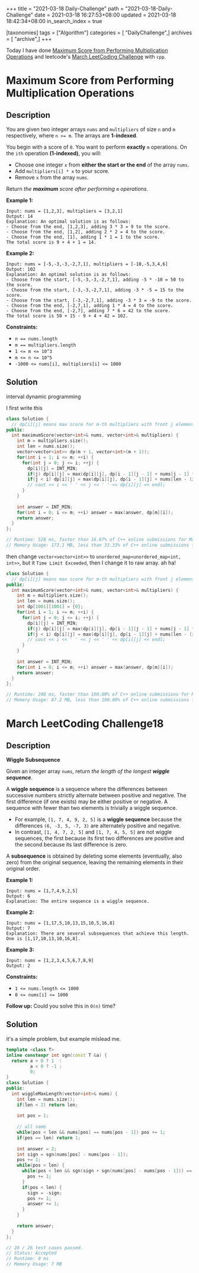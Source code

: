 +++
title = "2021-03-18 Daily-Challenge"
path = "2021-03-18-Daily-Challenge"
date = 2021-03-18 16:27:53+08:00
updated = 2021-03-18 18:42:34+08:00
in_search_index = true

[taxonomies]
tags = ["Algorithm"]
categories = [ "DailyChallenge",]
archives = [ "archive",]
+++

Today I have done [Maximum Score from Performing Multiplication Operations](https://leetcode.com/problems/maximum-score-from-performing-multiplication-operations/) and leetcode's [March LeetCoding Challenge](https://leetcode.com/explore/challenge/card/march-leetcoding-challenge-2021/590/week-3-march-15th-march-21st/3676/) with `cpp`.

<!-- more -->

# Maximum Score from Performing Multiplication Operations

## Description

You are given two integer arrays `nums` and `multipliers` of size `n` and `m` respectively, where `n >= m`. The arrays are **1-indexed**.

You begin with a score of `0`. You want to perform **exactly** `m` operations. On the `ith` operation **(1-indexed)**, you will:

- Choose one integer `x` from **either the start or the end** of the array `nums`.
- Add `multipliers[i] * x` to your score.
- Remove `x` from the array `nums`.

Return *the **maximum** score after performing* `m` *operations.*

 

**Example 1:**

```
Input: nums = [1,2,3], multipliers = [3,2,1]
Output: 14
Explanation: An optimal solution is as follows:
- Choose from the end, [1,2,3], adding 3 * 3 = 9 to the score.
- Choose from the end, [1,2], adding 2 * 2 = 4 to the score.
- Choose from the end, [1], adding 1 * 1 = 1 to the score.
The total score is 9 + 4 + 1 = 14.
```

**Example 2:**

```
Input: nums = [-5,-3,-3,-2,7,1], multipliers = [-10,-5,3,4,6]
Output: 102
Explanation: An optimal solution is as follows:
- Choose from the start, [-5,-3,-3,-2,7,1], adding -5 * -10 = 50 to the score.
- Choose from the start, [-3,-3,-2,7,1], adding -3 * -5 = 15 to the score.
- Choose from the start, [-3,-2,7,1], adding -3 * 3 = -9 to the score.
- Choose from the end, [-2,7,1], adding 1 * 4 = 4 to the score.
- Choose from the end, [-2,7], adding 7 * 6 = 42 to the score. 
The total score is 50 + 15 - 9 + 4 + 42 = 102.
```

 

**Constraints:**

- `n == nums.length`
- `m == multipliers.length`
- `1 <= m <= 10^3`
- `m <= n <= 10^5`
- `-1000 <= nums[i], multipliers[i] <= 1000`

## Solution

interval dynamic programming

I first write this

``` cpp
class Solution {
  // dp[i][j] means max score for m-th multipliers with front j elements
public:
  int maximumScore(vector<int>& nums, vector<int>& multipliers) {
    int m = multipliers.size();
    int len = nums.size();
    vector<vector<int>> dp(m + 1, vector<int>(m + 1));
    for(int i = 1; i <= m; ++i) {
      for(int j = 0; j <= i; ++j) {
        dp[i][j] = INT_MIN;
        if(j) dp[i][j] = max(dp[i][j], dp[i - 1][j - 1] + nums[j - 1] * multipliers[i - 1]);
        if(j < i) dp[i][j] = max(dp[i][j], dp[i - 1][j] + nums[len - (i - j)] * multipliers[i - 1]);
        // cout << i << ' ' << j << ' ' << dp[i][j] << endl;
      }
    }
    
    int answer = INT_MIN;
    for(int i = 0; i <= m; ++i) answer = max(answer, dp[m][i]);
    return answer;
  }
};

// Runtime: 528 ms, faster than 16.67% of C++ online submissions for Maximum Score from Performing Multiplication Operations.
// Memory Usage: 173.1 MB, less than 33.33% of C++ online submissions for Maximum Score from Performing Multiplication Operations.
```

then change `vector<vector<int>>` to `unordered_map<unordered_map<int, int>>`, but it `Time Limit Exceeded`, then I change it to raw array. ah ha!

``` cpp
class Solution {
  // dp[i][j] means max score for m-th multipliers with front j elements
public:
  int maximumScore(vector<int>& nums, vector<int>& multipliers) {
    int m = multipliers.size();
    int len = nums.size();
    int dp[1001][1001] = {0};
    for(int i = 1; i <= m; ++i) {
      for(int j = 0; j <= i; ++j) {
        dp[i][j] = INT_MIN;
        if(j) dp[i][j] = max(dp[i][j], dp[i - 1][j - 1] + nums[j - 1] * multipliers[i - 1]);
        if(j < i) dp[i][j] = max(dp[i][j], dp[i - 1][j] + nums[len - (i - j)] * multipliers[i - 1]);
        // cout << i << ' ' << j << ' ' << dp[i][j] << endl;
      }
    }
    
    int answer = INT_MIN;
    for(int i = 0; i <= m; ++i) answer = max(answer, dp[m][i]);
    return answer;
  }
};

// Runtime: 248 ms, faster than 100.00% of C++ online submissions for Maximum Score from Performing Multiplication Operations.
// Memory Usage: 87.2 MB, less than 100.00% of C++ online submissions for Maximum Score from Performing Multiplication Operations.
```

# March LeetCoding Challenge18

## Description

**Wiggle Subsequence**

Given an integer array `nums`, return *the length of the longest **wiggle sequence***.

A **wiggle sequence** is a sequence where the differences between successive numbers strictly alternate between positive and negative. The first difference (if one exists) may be either positive or negative. A sequence with fewer than two elements is trivially a wiggle sequence.

- For example, `[1, 7, 4, 9, 2, 5]` is a **wiggle sequence** because the differences `(6, -3, 5, -7, 3)` are alternately positive and negative.
- In contrast, `[1, 4, 7, 2, 5]` and `[1, 7, 4, 5, 5]` are not wiggle sequences, the first because its first two differences are positive and the second because its last difference is zero.

A **subsequence** is obtained by deleting some elements (eventually, also zero) from the original sequence, leaving the remaining elements in their original order.

 

**Example 1:**

```
Input: nums = [1,7,4,9,2,5]
Output: 6
Explanation: The entire sequence is a wiggle sequence.
```

**Example 2:**

```
Input: nums = [1,17,5,10,13,15,10,5,16,8]
Output: 7
Explanation: There are several subsequences that achieve this length. One is [1,17,10,13,10,16,8].
```

**Example 3:**

```
Input: nums = [1,2,3,4,5,6,7,8,9]
Output: 2
```

 

**Constraints:**

- `1 <= nums.length <= 1000`
- `0 <= nums[i] <= 1000`

 

**Follow up:** Could you solve this in `O(n)` time?

## Solution

it's a simple problem, but example mislead me.

``` cpp
template <class T>
inline constexpr int sgn(const T &a) {
  return a > 0 ? 1  :
         a < 0 ? -1 :
         0;
}
class Solution {
public:
  int wiggleMaxLength(vector<int>& nums) {
    int len = nums.size();
    if(len < 2) return len;
    
    int pos = 1;
    
    // all same
    while(pos < len && nums[pos] == nums[pos - 1]) pos += 1;
    if(pos == len) return 1;
    
    int answer = 2;
    int sign = sgn(nums[pos] - nums[pos - 1]);
    pos += 1;
    while(pos < len) {
      while(pos < len && sgn(sign + sgn(nums[pos] - nums[pos - 1])) == sign) {
        pos += 1;
      }
      if(pos < len) {
        sign = -sign;
        pos += 1;
        answer += 1;
      }
    }
    
    return answer;
  }
};

// 26 / 26 test cases passed.
// Status: Accepted
// Runtime: 0 ms
// Memory Usage: 7 MB
```
